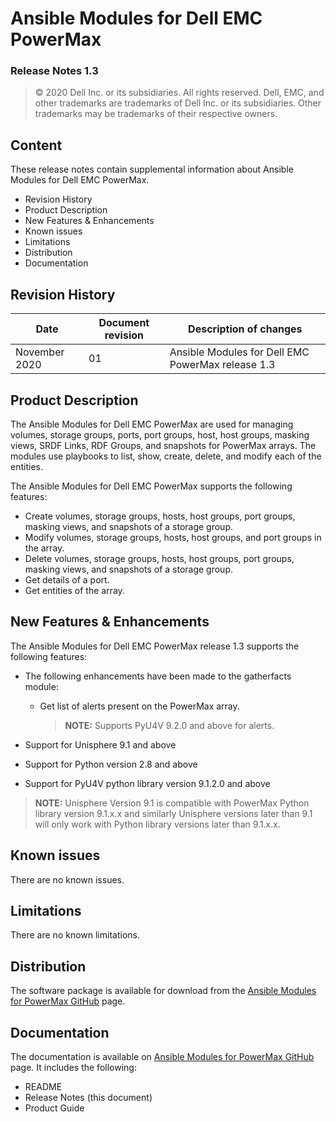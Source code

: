 
**Ansible Modules for Dell EMC PowerMax** 
=========================================
### Release Notes 1.3

>   © 2020 Dell Inc. or its subsidiaries. All rights reserved. Dell,
>   EMC, and other trademarks are trademarks of Dell Inc. or its
>   subsidiaries. Other trademarks may be trademarks of their respective
>   owners.

Content
-------
These release notes contain supplemental information about Ansible
Modules for Dell EMC PowerMax.

-   Revision History
-   Product Description
-   New Features & Enhancements
-   Known issues
-   Limitations
-   Distribution
-   Documentation

Revision History
----------------

| **Date** | **Document revision** | **Description of changes** |
|----------|-----------------------|----------------------------|
| November 2020 | 01 | Ansible Modules for Dell EMC PowerMax release 1.3 |

Product Description
-------------------

The Ansible Modules for Dell EMC PowerMax are used for managing volumes,
storage groups, ports, port groups, host, host groups, masking views,
SRDF Links, RDF Groups, and snapshots for PowerMax arrays. The modules
use playbooks to list, show, create, delete, and modify each of the
entities.

The Ansible Modules for Dell EMC PowerMax supports the following
features:

-   Create volumes, storage groups, hosts, host groups, port groups,
    masking views, and snapshots of a storage group. 
-   Modify volumes, storage groups, hosts, host groups, and port
    groups in the array.
-   Delete volumes, storage groups, hosts, host groups, port groups,
    masking views, and snapshots of a storage group.
-   Get details of a port.
-   Get entities of the array.

New Features & Enhancements
---------------------------

The Ansible Modules for Dell EMC PowerMax release 1.3 supports the
following features:

- The following enhancements have been made to the gatherfacts module:
   - Get list of alerts present on the PowerMax array.
     > **NOTE:** Supports PyU4V 9.2.0 and above for alerts.

-   Support for Unisphere 9.1 and above
-   Support for Python version 2.8 and above
-   Support for PyU4V python library version 9.1.2.0 and above

> **NOTE:** Unisphere Version 9.1 is compatible with PowerMax Python
> library version 9.1.x.x and similarly Unisphere versions later than 9.1 will
> only work with Python library versions later than 9.1.x.x.

Known issues
------------
There are no known issues.

Limitations
-----------
There are no known limitations.

Distribution
------------
The software package is available for download from the [Ansible Modules
for PowerMax GitHub](https://github.com/dell/ansible-powermax) page.

Documentation
-------------
The documentation is available on [Ansible Modules for PowerMax GitHub](https://github.com/dell/ansible-powermax)
page. It includes the following:

   - README
   - Release Notes (this document)
   - Product Guide
